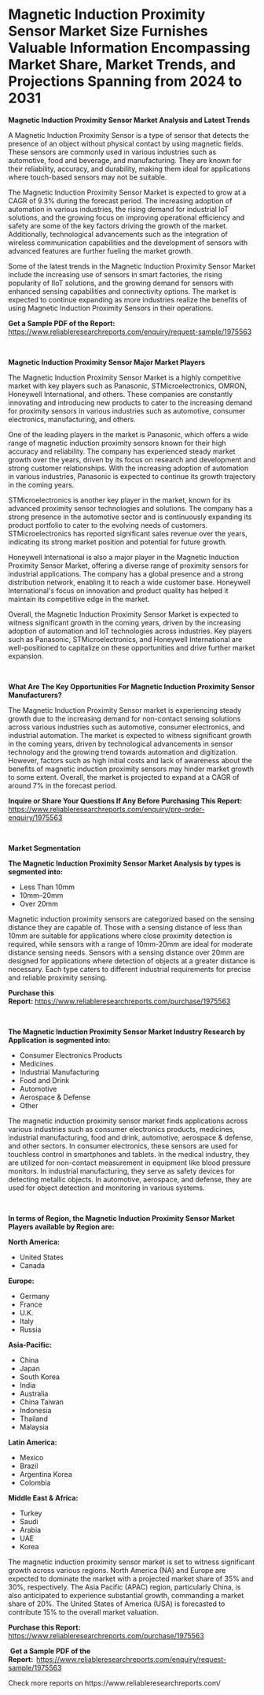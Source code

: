 <p><h1>Magnetic Induction Proximity Sensor Market Size Furnishes Valuable Information Encompassing Market Share, Market Trends, and Projections Spanning from 2024 to 2031</h1></p><p><strong>Magnetic Induction Proximity Sensor Market Analysis and Latest Trends</strong></p>
<p><p>A Magnetic Induction Proximity Sensor is a type of sensor that detects the presence of an object without physical contact by using magnetic fields. These sensors are commonly used in various industries such as automotive, food and beverage, and manufacturing. They are known for their reliability, accuracy, and durability, making them ideal for applications where touch-based sensors may not be suitable.</p><p>The Magnetic Induction Proximity Sensor Market is expected to grow at a CAGR of 9.3% during the forecast period. The increasing adoption of automation in various industries, the rising demand for industrial IoT solutions, and the growing focus on improving operational efficiency and safety are some of the key factors driving the growth of the market. Additionally, technological advancements such as the integration of wireless communication capabilities and the development of sensors with advanced features are further fueling the market growth.</p><p>Some of the latest trends in the Magnetic Induction Proximity Sensor Market include the increasing use of sensors in smart factories, the rising popularity of IIoT solutions, and the growing demand for sensors with enhanced sensing capabilities and connectivity options. The market is expected to continue expanding as more industries realize the benefits of using Magnetic Induction Proximity Sensors in their operations.</p></p>
<p><strong>Get a Sample PDF of the Report:&nbsp;</strong> <a href="https://www.reliableresearchreports.com/enquiry/request-sample/1975563">https://www.reliableresearchreports.com/enquiry/request-sample/1975563</a></p>
<p>&nbsp;</p>
<p><strong>Magnetic Induction Proximity Sensor Major Market Players</strong></p>
<p><p>The Magnetic Induction Proximity Sensor Market is a highly competitive market with key players such as Panasonic, STMicroelectronics, OMRON, Honeywell International, and others. These companies are constantly innovating and introducing new products to cater to the increasing demand for proximity sensors in various industries such as automotive, consumer electronics, manufacturing, and others.</p><p>One of the leading players in the market is Panasonic, which offers a wide range of magnetic induction proximity sensors known for their high accuracy and reliability. The company has experienced steady market growth over the years, driven by its focus on research and development and strong customer relationships. With the increasing adoption of automation in various industries, Panasonic is expected to continue its growth trajectory in the coming years.</p><p>STMicroelectronics is another key player in the market, known for its advanced proximity sensor technologies and solutions. The company has a strong presence in the automotive sector and is continuously expanding its product portfolio to cater to the evolving needs of customers. STMicroelectronics has reported significant sales revenue over the years, indicating its strong market position and potential for future growth.</p><p>Honeywell International is also a major player in the Magnetic Induction Proximity Sensor Market, offering a diverse range of proximity sensors for industrial applications. The company has a global presence and a strong distribution network, enabling it to reach a wide customer base. Honeywell International's focus on innovation and product quality has helped it maintain its competitive edge in the market.</p><p>Overall, the Magnetic Induction Proximity Sensor Market is expected to witness significant growth in the coming years, driven by the increasing adoption of automation and IoT technologies across industries. Key players such as Panasonic, STMicroelectronics, and Honeywell International are well-positioned to capitalize on these opportunities and drive further market expansion.</p></p>
<p>&nbsp;</p>
<p><strong>What Are The Key Opportunities For Magnetic Induction Proximity Sensor Manufacturers?</strong></p>
<p><p>The Magnetic Induction Proximity Sensor market is experiencing steady growth due to the increasing demand for non-contact sensing solutions across various industries such as automotive, consumer electronics, and industrial automation. The market is expected to witness significant growth in the coming years, driven by technological advancements in sensor technology and the growing trend towards automation and digitization. However, factors such as high initial costs and lack of awareness about the benefits of magnetic induction proximity sensors may hinder market growth to some extent. Overall, the market is projected to expand at a CAGR of around 7% in the forecast period.</p></p>
<p><strong>Inquire or Share Your Questions If Any Before Purchasing This Report:</strong> <a href="https://www.reliableresearchreports.com/enquiry/pre-order-enquiry/1975563">https://www.reliableresearchreports.com/enquiry/pre-order-enquiry/1975563</a></p>
<p>&nbsp;</p>
<p><strong>Market Segmentation</strong></p>
<p><strong>The Magnetic Induction Proximity Sensor Market Analysis by types is segmented into:</strong></p>
<p><ul><li>Less Than 10mm</li><li>10mm–20mm</li><li>Over 20mm</li></ul></p>
<p><p>Magnetic induction proximity sensors are categorized based on the sensing distance they are capable of. Those with a sensing distance of less than 10mm are suitable for applications where close proximity detection is required, while sensors with a range of 10mm-20mm are ideal for moderate distance sensing needs. Sensors with a sensing distance over 20mm are designed for applications where detection of objects at a greater distance is necessary. Each type caters to different industrial requirements for precise and reliable proximity sensing.</p></p>
<p><strong>Purchase this Report:&nbsp;</strong><a href="https://www.reliableresearchreports.com/purchase/1975563">https://www.reliableresearchreports.com/purchase/1975563</a></p>
<p>&nbsp;</p>
<p><strong>The Magnetic Induction Proximity Sensor Market Industry Research by Application is segmented into:</strong></p>
<p><ul><li>Consumer Electronics Products</li><li>Medicines</li><li>Industrial Manufacturing</li><li>Food and Drink</li><li>Automotive</li><li>Aerospace & Defense</li><li>Other</li></ul></p>
<p><p>The magnetic induction proximity sensor market finds applications across various industries such as consumer electronics products, medicines, industrial manufacturing, food and drink, automotive, aerospace & defense, and other sectors. In consumer electronics, these sensors are used for touchless control in smartphones and tablets. In the medical industry, they are utilized for non-contact measurement in equipment like blood pressure monitors. In industrial manufacturing, they serve as safety devices for detecting metallic objects. In automotive, aerospace, and defense, they are used for object detection and monitoring in various systems.</p></p>
<p>&nbsp;</p>
<p><strong>In terms of Region, the Magnetic Induction Proximity Sensor Market Players available by Region are:</strong></p>
<p>
    <p> <strong> North America: </strong>
        <ul>
            <li>United States</li>
            <li>Canada</li>
        </ul>
        </p> 
    <p> <strong> Europe: </strong>
        <ul>
            <li>Germany</li>
            <li>France</li>
            <li>U.K.</li>
            <li>Italy</li>
            <li>Russia</li>
        </ul>
        </p> 
    <p> <strong> Asia-Pacific: </strong>
        <ul>
            <li>China</li>
            <li>Japan</li>
            <li>South Korea</li>
            <li>India</li>
            <li>Australia</li>
            <li>China Taiwan</li>
            <li>Indonesia</li>
            <li>Thailand</li>
            <li>Malaysia</li>
        </ul>
        </p> 
    <p> <strong> Latin America: </strong>
        <ul>
            <li>Mexico</li>
            <li>Brazil</li>
            <li>Argentina Korea</li>
            <li>Colombia</li>
        </ul>
        </p> 
    <p> <strong> Middle East & Africa: </strong>
        <ul>
            <li>Turkey</li>
            <li>Saudi</li>
            <li>Arabia</li>
            <li>UAE</li>
            <li>Korea</li>
        </ul>
    </p>
    </p>
<p><p>The magnetic induction proximity sensor market is set to witness significant growth across various regions. North America (NA) and Europe are expected to dominate the market with a projected market share of 35% and 30%, respectively. The Asia Pacific (APAC) region, particularly China, is also anticipated to experience substantial growth, commanding a market share of 20%. The United States of America (USA) is forecasted to contribute 15% to the overall market valuation.</p></p>
<p><strong>Purchase this Report: </strong><a href="https://www.reliableresearchreports.com/purchase/1975563">https://www.reliableresearchreports.com/purchase/1975563</a></p>
<p>&nbsp;<strong>Get a Sample PDF of the Report:&nbsp;&nbsp;</strong><a href="https://www.reliableresearchreports.com/enquiry/request-sample/1975563">https://www.reliableresearchreports.com/enquiry/request-sample/1975563</a></p>
<p><strong></strong></p>
<p>Check more reports on https://www.reliableresearchreports.com/</p>